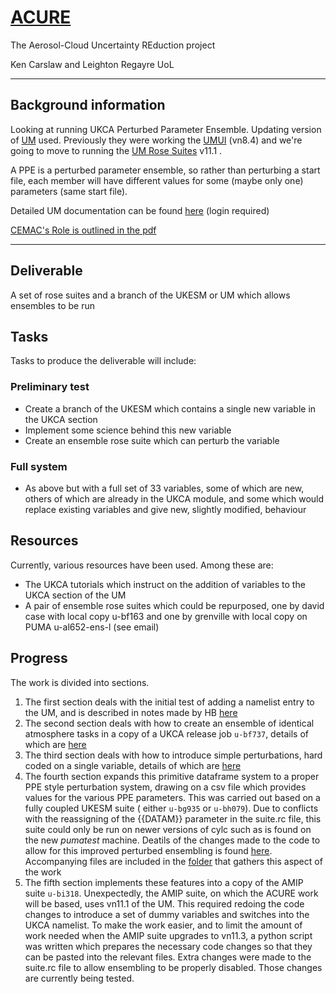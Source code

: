 # [ACURE](https://gtr.ukri.org/projects?ref=NE%2FP013406%2F1) #

The Aerosol-Cloud Uncertainty REduction project

Ken Carslaw and Leighton Regayre UoL

<hr>

## Background information ##

Looking at running UKCA Perturbed Parameter Ensemble. Updating version of [UM](http://cms.ncas.ac.uk/wiki/UM) used. Previously they were working the [UMUI](http://cms.ncas.ac.uk/wiki/UM/RunningUMOnArcher) (vn8.4) and we're going
to move to running the [UM Rose Suites](http://cms.ncas.ac.uk/wiki/RoseCylc) v11.1 .

A PPE is a perturbed parameter ensemble, so rather than perturbing a
start file, each member will have different values for some (maybe
only one) parameters (same start file).

Detailed UM documentation can be found [here](https://code.metoffice.gov.uk/doc/um/latest/umdp.html) (login required)

[CEMAC's Role is outlined in the pdf](CEMAC_priorities_for_ACURE_v2_1-1.pdf)

<hr>

## Deliverable

A set of rose suites and a branch of the UKESM or UM which allows ensembles to be run

## Tasks

Tasks to produce the deliverable will include:

### Preliminary test
* Create a branch of the UKESM which contains a single new variable in the UKCA section
* Implement some science behind this new variable
* Create an ensemble rose suite which can perturb the variable

### Full system
* As above but with a full set of 33 variables, some of which are new, others of which are already in the UKCA module, and some which would replace existing variables and give new, slightly modified, behaviour

## Resources

Currently, various resources have been used. Among these are:

* The UKCA tutorials which instruct on the addition of variables to the UKCA section of the UM
* A pair of ensemble rose suites which could be repurposed, one by david case with local copy u-bf163 and one by grenville with local copy on PUMA u-al652-ens-l (see email)

## Progress

The work is divided into sections.

1. The first section deals with the initial test of adding a namelist entry to the UM, and is described in notes made by HB [here](ACURE-Namelist-Test/Notes_by_HB.md)
2. The second section deals with how to create an ensemble of identical atmosphere tasks in a copy of a UKCA release job `u-bf737`, details of which are [here](Ensemble_Generation_1/Part1-Create_Ensemble.md)
3. The third section deals with how to introduce simple perturbations, hard coded on a single variable, details of which are [here](Ensemble_Generation_1/Part2-Add_A_Perturbation.md)
4. The fourth section expands this primitive dataframe system to a proper PPE style perturbation system, drawing on a csv file which provides values for the various PPE parameters. This was carried out based on a fully coupled UKESM suite ( either `u-bg935` or `u-bh079`). Due to conflicts with the reassigning of the {{DATAM}} parameter in the suite.rc file, this suite could only be run on newer versions of cylc such as is found on the new *pumatest* machine. Deatils of the changes made to the code to allow for this improved perturbed ensembling is found [here](Ensemble_Generation_2/Part3-Extended_to_dataframe.md). Accompanying files are included in the [folder](Ensemble_Generation_2) that gathers this aspect of the work
5. The fifth section implements these features into a copy of the AMIP suite `u-bi318`. Unexpectedly, the AMIP suite, on which the ACURE work will be based, uses vn11.1 of the UM. This required redoing the code changes to introduce a set of dummy variables and switches into the UKCA namelist. To make the work easier, and to limit the amount of work needed when the AMIP suite upgrades to vn11.3, a python script was written which prepares the necessary code changes so that they can be pasted into the relevant files. Extra changes were made to the suite.rc file to allow ensembling to be properly disabled. Those changes are currently being tested.
